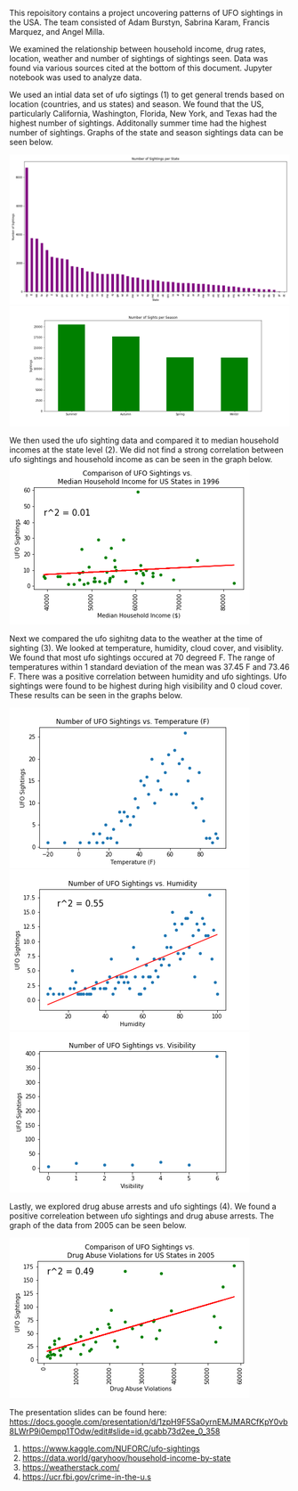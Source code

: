 This repoisitory contains a project uncovering patterns of UFO sightings in the USA. The team consisted of Adam Burstyn, Sabrina Karam, Francis Marquez, and Angel Milla.

We examined the relationship between household income, drug rates, location, weather and number of sightings of sightings seen. Data was found via various sources cited at the bottom of this document. Jupyter notebook was used to analyze data.

We used an intial data set of ufo sigtings (1) to get general trends based on location (countries, and us states) and season. We found that the US, particularly California, Washington, Florida, New York, and Texas had the highest number of sightings. Additonally summer time had the highest number of sightings. Graphs of the state and season sightings data can be seen below.

![State Sightings](/Images/Sights_State.png)
![Season Sightings](/Images/Sights_Season.png)

We then used the ufo sighting data and compared it to median household incomes at the state level (2). We did not find a strong correlation between ufo sightings and household income as can be seen in the graph below.
![Income vs. Sightings](/Income_Graphs/income_ufo_1996.png)

Next we compared the ufo sighitng data to the weather at the time of sighting (3). We looked at temperature, humidity, cloud cover, and visiblity. 
We found that most ufo sightings occured at 70 degreed F. The range of temperatures within 1 standard deviation of the mean was 37.45 F and 73.46 F.
There was a positive correlation between humidity and ufo sightings.
Ufo sightings were found to be highest during high visibility and 0 cloud cover.
These results can be seen in the graphs below.

![Temperature](/Weather_Graphs/temperature_(f)_ufo.png)
![Humidity](/Weather_Graphs/humidity_ufo.png)
![Visibility](/Weather_Graphs/visibility_ufo.png)

Lastly, we explored drug abuse arrests and ufo sightings (4). We found a positive correleation between ufo sightings and drug abuse arrests. The graph of the data from 2005 can be seen below.

![Drug Use vs. Sightings](/Drug_Graphs/drug_ufo_2005.png)

The presentation slides can be found here:
https://docs.google.com/presentation/d/1zpH9F5Sa0yrnEMJMARCfKpY0vb8LWrP9i0empp1TOdw/edit#slide=id.gcabb73d2ee_0_358

1. https://www.kaggle.com/NUFORC/ufo-sightings
2. https://data.world/garyhoov/household-income-by-state
3. https://weatherstack.com/
4. https://ucr.fbi.gov/crime-in-the-u.s
